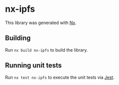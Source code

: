 # nx-ipfs

This library was generated with [Nx](https://nx.dev).

## Building

Run `nx build nx-ipfs` to build the library.

## Running unit tests

Run `nx test nx-ipfs` to execute the unit tests via [Jest](https://jestjs.io).
